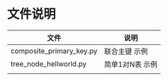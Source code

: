 # 文件说明

| 文件 | 说明 |
| ---- | ---- |
| composite_primary_key.py | 联合主键 示例 |
| tree_node_hellworld.py | 简单1对N表 示例 |
|      |      |